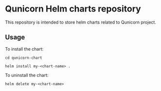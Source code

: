 # Qunicorn Helm charts repository

This repository is intended to store helm charts related to Qunicorn project.

## Usage

To install the <chart-name> chart:

`cd qunicorn-chart`

`helm install my-<chart-name> .`

To uninstall the chart:

`helm delete my-<chart-name>`
